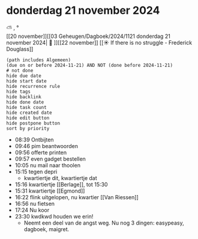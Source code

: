 # donderdag 21 november 2024

⛅ , °<br>[[20 november]][[03 Geheugen/Dagboek/2024/1121 donderdag 21 november 2024| 📓 ]][[22 november]]
[[☀️ If there is no struggle - Frederick Douglass]]
```tasks
(path includes Algemeen)
(due on or before 2024-11-21) AND NOT (done before 2024-11-21)
# not done
hide due date
hide start date
hide recurrence rule
hide tags
hide backlink
hide done date
hide task count
hide created date
hide edit button
hide postpone button 
sort by priority 
```
- 08:39 Ontbijten  
- 09:46 pim beantwoorden 
- 09:56 offerte printen
- 09:57 even gadget bestellen 
- 10:05 nu mail naar thoolen
- 15:15 tegen depri
	- kwartiertje dit, kwartiertje dat
- 15:16 kwartiertje [[Berlage]], tot 15:30 
- 15:31 kwartiertje [[Egmond]]
- 16:22 flink uitgelopen, nu kwartier  [[Van Riessen]]
- 16:56 nu fietsen
- 17:24 Nu koor 
- 23:30 kwdkwd houden we erin! 
	- Neemt een deel van de angst weg. Nu nog 3 dingen: easypeasy, dagboek, maigret.